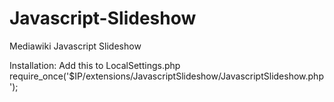 Javascript-Slideshow
====================

Mediawiki Javascript Slideshow

Installation:
Add this to LocalSettings.php
require_once('$IP/extensions/JavascriptSlideshow/JavascriptSlideshow.php');
